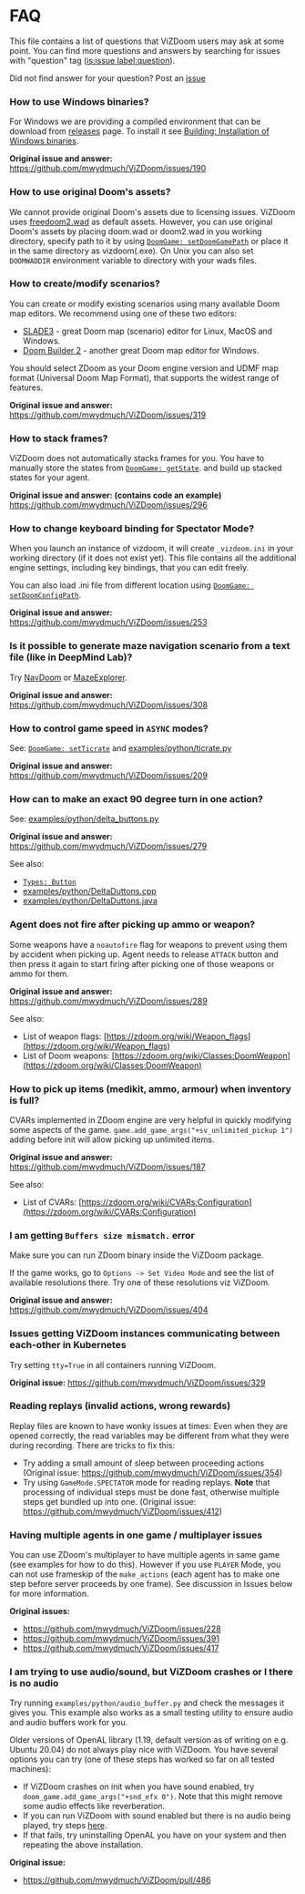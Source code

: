 # FAQ

This file contains a list of questions that ViZDoom users may ask at some point.
You can find more questions and answers by searching for issues with "question" tag
([is:issue label:question](https://github.com/mwydmuch/ViZDoom/issues?utf8=%E2%9C%93&q=is%3Aissue+label%3Aquestion)).

Did not find answer for your question? Post an [issue](https://github.com/mwydmuch/ViZDoom/issues)


### How to use Windows binaries?

For Windows we are providing a compiled environment that can be download from [releases](https://github.com/mwydmuch/ViZDoom/releases) page.
To install it see [Building: Installation of Windows binaries](Building.md#windows_bin).


**Original issue and answer:**
https://github.com/mwydmuch/ViZDoom/issues/190


### How to use original Doom's assets?

We cannot provide original Doom's assets due to licensing issues.
ViZDoom uses [freedoom2.wad](https://freedoom.github.io) as default assets.
However, you can use original Doom's assets by placing doom.wad or doom2.wad in you working directory, specify path to it by using [`DoomGame: setDoomGamePath`](DoomGame.md#setDoomGamePath) or place it in the same directory as vizdoom(.exe). 
On Unix you can also set `DOOMWADDIR` environment variable to directory with your wads files.


### How to create/modify scenarios?

You can create or modify existing scenarios using many available Doom map editors.
We recommend using one of these two editors:
- [SLADE3](http://slade.mancubus.net/) - great Doom map (scenario) editor for Linux, MacOS and Windows.
- [Doom Builder 2](http://www.doombuilder.com/) - another great Doom map editor for Windows.

You should select ZDoom as your Doom engine version and UDMF map format (Universal Doom Map Format),
that supports the widest range of features.

**Original issue and answer:**
https://github.com/mwydmuch/ViZDoom/issues/319

### How to stack frames?

ViZDoom does not automatically stacks frames for you.
You have to manually store the states from [`DoomGame: getState`](DoomGame.md#getState). and build up stacked states for your agent.

**Original issue and answer: (contains code an example)**
https://github.com/mwydmuch/ViZDoom/issues/296


### How to change keyboard binding for Spectator Mode?

When you launch an instance of vizdoom, it will create `_vizdoom.ini` in your working directory (if it does not exist yet).
This file contains all the additional engine settings, including key bindings, that you can edit freely.

You can also load .ini file from different location using [`DoomGame: setDoomConfigPath`](DoomGame.md#setDoomConfigPath).

**Original issue and answer:**
https://github.com/mwydmuch/ViZDoom/issues/253


### Is it possible to generate maze navigation scenario from a text file (like in DeepMind Lab)?

Try [NavDoom](https://github.com/agiantwhale/navdoom) or [MazeExplorer](https://github.com/microsoft/MazeExplorer).

**Original issue and answer:**
https://github.com/mwydmuch/ViZDoom/issues/308


### How to control game speed in `ASYNC` modes?

See: [`DoomGame: setTicrate`](DoomGame.md#setTicrate) and [examples/python/ticrate.py](https://github.com/mwydmuch/ViZDoom/tree/master/examples/python/ticrate.py)

**Original issue and answer:**
https://github.com/mwydmuch/ViZDoom/issues/209


### How can to make an exact 90 degree turn in one action?

See: [examples/python/delta_buttons.py](https://github.com/mwydmuch/ViZDoom/tree/master/examples/python/delta_buttons.py)

**Original issue and answer:**
https://github.com/mwydmuch/ViZDoom/issues/279

See also:
- [`Types: Button`](Types.md#button)
- [examples/python/DeltaDuttons.cpp](https://github.com/mwydmuch/ViZDoom/tree/master/examples/cpp/DeltaDuttons.cpp)
- [examples/python/DeltaDuttons.java](https://github.com/mwydmuch/ViZDoom/tree/master/examples/java/DeltaDuttons.java)


### Agent does not fire after picking up ammo or weapon?

Some weapons have a `noautofire` flag for weapons to prevent using them by accident when picking up.
Agent needs to release `ATTACK` button and then press it again to start firing after picking one of those weapons or ammo for them.

**Original issue and answer:**
https://github.com/mwydmuch/ViZDoom/issues/289

See also:
- List of weapon flags: [https://zdoom.org/wiki/Weapon_flags](https://zdoom.org/wiki/Weapon_flags)
- List of Doom weapons: [https://zdoom.org/wiki/Classes:DoomWeapon](https://zdoom.org/wiki/Classes:DoomWeapon)


### How to pick up items (medikit, ammo, armour) when inventory is full?

CVARs implemented in ZDoom engine are very helpful in quickly modifying some aspects of the game.
`game.add_game_args("+sv_unlimited_pickup 1")` adding before init will allow picking up unlimited items.

**Original issue and answer:**
https://github.com/mwydmuch/ViZDoom/issues/187

See also:
- List of CVARs: [https://zdoom.org/wiki/CVARs:Configuration](https://zdoom.org/wiki/CVARs:Configuration)

### I am getting `Buffers size mismatch.` error 

Make sure you can run ZDoom binary inside the ViZDoom package.

If the game works, go to `Options -> Set Video Mode` and see the list of available resolutions there. Try one of these resolutions viz ViZDoom.

**Original issue and answer:**
https://github.com/mwydmuch/ViZDoom/issues/404

### Issues getting ViZDoom instances communicating between each-other in Kubernetes

Try setting `tty=True` in all containers running ViZDoom.

**Original issue:**
https://github.com/mwydmuch/ViZDoom/issues/329


### Reading replays (invalid actions, wrong rewards)

Replay files are known to have wonky issues at times: Even when they are opened correctly,
the read variables may be different from what they were during recording. There are tricks
to fix this:

- Try adding a small amount of sleep between proceeding actions (Original issue: https://github.com/mwydmuch/ViZDoom/issues/354)
- Try using `GameMode.SPECTATOR` mode for reading replays. **Note** that processing of individual steps must be done fast, otherwise multiple steps get bundled up into one. (Original issue: https://github.com/mwydmuch/ViZDoom/issues/412)

### Having multiple agents in one game / multiplayer issues

You can use ZDoom's multiplayer to have multiple agents in same game (see examples for how to do this). However
if you use `PLAYER` Mode, you can not use frameskip of the `make_actions` (each agent has to make one step before
server proceeds by one frame). See discussion in Issues below for more information.

**Original issues:**
* https://github.com/mwydmuch/ViZDoom/issues/228
* https://github.com/mwydmuch/ViZDoom/issues/391
* https://github.com/mwydmuch/ViZDoom/issues/417

### I am trying to use audio/sound, but ViZDoom crashes or I there is no audio 

Try running `examples/python/audio_buffer.py` and check the messages it gives you. This example also works as a small
testing utility to ensure audio and audio buffers work for you.

Older versions of OpenAL library (1.19, default version as of writing on e.g. Ubuntu 20.04) do not always play nice
with ViZDoom. You have several options you can try (one of these steps has worked so far on all tested machines):

* If ViZDoom crashes on init when you have sound enabled, try `doom_game.add_game_args("+snd_efx 0")`. Note that this might remove some audio effects like reverberation.
* If you can run ViZDoom with sound enabled but there is no audio being played, try steps [here](https://github.com/mwydmuch/ViZDoom/pull/486#issuecomment-889389185).
* If that fails, try uninstalling OpenAL you have on your system and then repeating the above installation.


**Original issue:**
* https://github.com/mwydmuch/ViZDoom/pull/486
